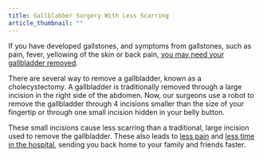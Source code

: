 ```yaml
---
title: Gallblabber Surgery With Less Scarring
article_thumbnail: ""
---
```

<p>If you have developed gallstones, and symptoms from gallstones, such as pain, fever, yellowing of the skin or back pain, <a href="/more-info/gallbladder/gallstone-symptoms">you may need your gallbladder removed</a>. </p><p>There are several way to remove a gallbladder, known as a cholecystectomy. A gallbladder is traditionally removed through a large incision in the right side of the abdomen. Now, our surgeons use a robot to remove the gallbladder through 4 incisions smaller than the size of your fingertip or through one small incision hidden in your belly button. </p><p>These small incisions cause less scarring than a traditional, large incision used to remove the gallbladder. These also leads to <a href="/more-info/less-pain">less pain</a> and <a href="/more-info/quicker-recovery">less time in the hospital</a>, sending you back home to your family and friends faster.<strong></strong></p>